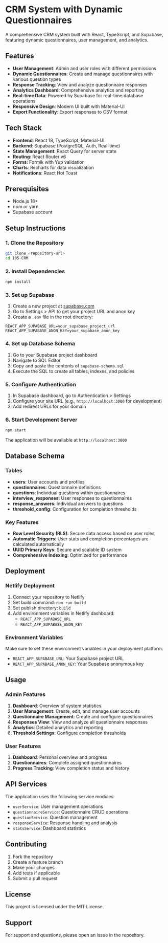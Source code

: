 # CRM System with Dynamic Questionnaires

A comprehensive CRM system built with React, TypeScript, and Supabase, featuring dynamic questionnaires, user management, and analytics.

## Features

- **User Management**: Admin and user roles with different permissions
- **Dynamic Questionnaires**: Create and manage questionnaires with various question types
- **Response Tracking**: View and analyze questionnaire responses
- **Analytics Dashboard**: Comprehensive analytics and reporting
- **Real-time Data**: Powered by Supabase for real-time database operations
- **Responsive Design**: Modern UI built with Material-UI
- **Export Functionality**: Export responses to CSV format

## Tech Stack

- **Frontend**: React 18, TypeScript, Material-UI
- **Backend**: Supabase (PostgreSQL, Auth, Real-time)
- **State Management**: React Query for server state
- **Routing**: React Router v6
- **Forms**: Formik with Yup validation
- **Charts**: Recharts for data visualization
- **Notifications**: React Hot Toast

## Prerequisites

- Node.js 18+ 
- npm or yarn
- Supabase account

## Setup Instructions

### 1. Clone the Repository

```bash
git clone <repository-url>
cd 105-CRM
```

### 2. Install Dependencies

```bash
npm install
```

### 3. Set up Supabase

1. Create a new project at [supabase.com](https://supabase.com)
2. Go to Settings > API to get your project URL and anon key
3. Create a `.env` file in the root directory:

```env
REACT_APP_SUPABASE_URL=your_supabase_project_url
REACT_APP_SUPABASE_ANON_KEY=your_supabase_anon_key
```

### 4. Set up Database Schema

1. Go to your Supabase project dashboard
2. Navigate to SQL Editor
3. Copy and paste the contents of `supabase-schema.sql`
4. Execute the SQL to create all tables, indexes, and policies

### 5. Configure Authentication

1. In Supabase dashboard, go to Authentication > Settings
2. Configure your site URL (e.g., `http://localhost:3000` for development)
3. Add redirect URLs for your domain

### 6. Start Development Server

```bash
npm start
```

The application will be available at `http://localhost:3000`

## Database Schema

### Tables

- **users**: User accounts and profiles
- **questionnaires**: Questionnaire definitions
- **questions**: Individual questions within questionnaires
- **interview_responses**: User responses to questionnaires
- **response_answers**: Individual answers to questions
- **threshold_config**: Configuration for completion thresholds

### Key Features

- **Row Level Security (RLS)**: Secure data access based on user roles
- **Automatic Triggers**: User stats and completion percentages are calculated automatically
- **UUID Primary Keys**: Secure and scalable ID system
- **Comprehensive Indexing**: Optimized for performance

## Deployment

### Netlify Deployment

1. Connect your repository to Netlify
2. Set build command: `npm run build`
3. Set publish directory: `build`
4. Add environment variables in Netlify dashboard:
   - `REACT_APP_SUPABASE_URL`
   - `REACT_APP_SUPABASE_ANON_KEY`

### Environment Variables

Make sure to set these environment variables in your deployment platform:

- `REACT_APP_SUPABASE_URL`: Your Supabase project URL
- `REACT_APP_SUPABASE_ANON_KEY`: Your Supabase anonymous key

## Usage

### Admin Features

1. **Dashboard**: Overview of system statistics
2. **User Management**: Create, edit, and manage user accounts
3. **Questionnaire Management**: Create and configure questionnaires
4. **Responses View**: View and analyze all questionnaire responses
5. **Analytics**: Detailed analytics and reporting
6. **Threshold Settings**: Configure completion thresholds

### User Features

1. **Dashboard**: Personal overview and progress
2. **Questionnaires**: Complete assigned questionnaires
3. **Progress Tracking**: View completion status and history

## API Services

The application uses the following service modules:

- `userService`: User management operations
- `questionnaireService`: Questionnaire CRUD operations
- `questionService`: Question management
- `responseService`: Response handling and analysis
- `statsService`: Dashboard statistics

## Contributing

1. Fork the repository
2. Create a feature branch
3. Make your changes
4. Add tests if applicable
5. Submit a pull request

## License

This project is licensed under the MIT License.

## Support

For support and questions, please open an issue in the repository.
